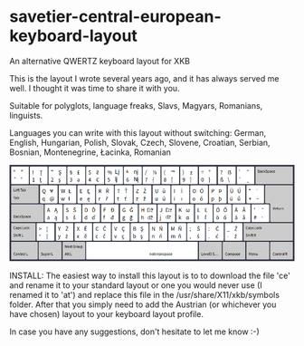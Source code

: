 # savetier-central-european-keyboard-layout
An alternative QWERTZ keyboard layout for XKB

This is the layout I wrote several years ago, and it has always served me well. I thought it was time to share it with you.

Suitable for polyglots, language freaks, Slavs, Magyars, Romanians, linguists.

Languages you can write with this layout without switching:
German, English, Hungarian, Polish, Slovak, Czech, Slovene, Croatian, Serbian, Bosnian, Montenegrine, Łacinka, Romanian

![SavetierCE](https://raw.githubusercontent.com/savetier/savetier-central-european-keyboard-layout/main/savetierX.png)

INSTALL:
The easiest way to install this layout is to to download the file 'ce' and rename it to your standard layout or one you would never use (I renamed it to 'at') and replace this file in the /usr/share/X11/xkb/symbols folder. After that you simply need to add the Austrian (or whichever you have chosen) layout to your keyboard layout profile. 

In case you have any suggestions, don't hesitate to let me know :-)

